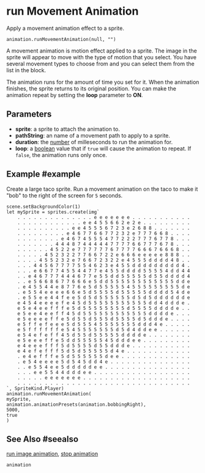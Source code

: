 # run Movement Animation

Apply a movement animation effect to a sprite.

```sig
animation.runMovementAnimation(null, "")
```

A movement animation is motion effect applied to a sprite. The image in the
sprite will appear to move with the type of motion that you select. You have several
movement types to choose from and you can select them from the list in the block.

The animation runs for the amount of time you set for it. When the animation finishes, the sprite returns to its original position. You can make the animation repeat by setting the **loop** parameter to **ON**.

## Parameters

* **sprite**: a sprite to attach the animation to.
* **pathString**: an name of a movement path to apply to a sprite.
* **duration**: the [number](/types/number) of milleseconds to run the animation for.
* **loop**: a [boolean](/types/boolean) value that if ``true`` will cause the animation to repeat. If ``false``, the animation runs only once.

## Example #example

Create a large taco sprite. Run a movement animation on the taco to make it "bob"
to the right of the screen for `5` seconds.

```blocks
scene.setBackgroundColor(1)
let mySprite = sprites.create(img`
    . . . . . . . . . . . . . . e e e e e e e . . . . . . . . . . .
    . . . . . . . . . . . . e e 4 5 5 6 6 2 e 2 e . . . . . . . . .
    . . . . . . . . . . e e 4 5 5 5 6 7 2 3 e 2 6 8 8 . . . . . . .
    . . . . . . . . . e 4 6 7 7 6 6 7 7 2 3 2 e 7 7 7 6 6 8 . . . .
    . . . . . . . . e 4 6 7 4 5 5 5 4 7 7 2 2 2 7 7 7 6 7 7 8 . . .
    . . . . . . . 4 4 4 8 7 4 4 4 4 4 7 7 7 7 6 6 7 7 7 6 7 8 . . .
    . . . . . . 4 5 2 2 e 7 7 7 7 7 7 6 7 7 7 7 6 6 6 7 6 6 6 8 . .
    . . . . . 4 5 2 3 2 2 7 7 6 6 7 2 2 e 6 6 6 e e e e e 8 8 8 . .
    . . . . 4 5 5 2 3 2 e 7 6 6 7 2 3 2 2 e 4 5 5 5 d d d d 4 8 . .
    . . . 4 4 5 6 7 7 7 7 5 5 4 6 2 3 e 4 5 5 d d d d d d d d d 4 .
    . . . e 6 6 7 7 4 5 5 4 4 7 7 e 4 5 5 d d d d 5 5 5 5 4 d d 4 4
    . . e 4 6 7 7 7 4 4 4 6 7 7 e 5 5 d d 5 5 5 5 5 d 5 5 d d d d 4
    . . e 5 6 6 8 6 7 7 6 6 6 e 5 d d 5 5 5 5 5 5 5 5 5 5 5 5 d d e
    . e 4 5 5 4 4 e 8 7 7 6 e 5 d 5 5 5 5 5 4 5 5 5 5 5 5 5 5 5 d e
    . e 5 5 4 e e e e 6 6 e 5 d 5 5 5 5 d 5 5 5 5 5 d d d d 5 4 d e
    . e 5 5 e e 4 4 f e e 5 d 5 d 5 5 5 5 5 5 d 5 d 5 d d d d d d e
    e 4 5 4 e e e e f e 4 5 d 5 5 5 5 5 5 5 5 5 5 5 d d 4 d d d e .
    e 5 e 4 e e f f f e 5 d 5 5 5 5 5 5 5 5 d 5 5 5 5 d d d d e . .
    e 5 e e 4 e e f f 4 5 d 5 5 5 5 5 5 5 5 5 5 5 5 d d d d e . . .
    e 5 e e e e f f e 5 d 5 5 d 5 5 5 d 5 5 5 5 d 5 d d d e . . . .
    e 5 f f e f e e e 5 d 5 5 5 4 5 5 5 5 5 5 5 d d d 4 e . . . . .
    e 5 f f f f f f e 5 4 5 5 5 5 5 5 5 d 5 d 4 d d e e . . . . . .
    e 5 4 e f e f f 4 5 d 5 5 d 5 5 5 5 5 d d d d e . . . . . . . .
    e 5 e e e f f e 5 d d 5 5 5 5 5 4 5 d d d e e . . . . . . . . .
    e 4 e e e f f f 5 d 5 5 5 5 d 5 5 d d d e . . . . . . . . . . .
    e 4 e f e f f f 5 d 5 d 5 5 5 5 5 d 4 e . . . . . . . . . . . .
    . e 4 e f f f e 5 d 5 5 5 5 5 5 d e e . . . . . . . . . . . . .
    . e 5 4 e e e e 5 d 5 4 5 d d 4 e . . . . . . . . . . . . . . .
    . . e 5 5 4 e e 5 d d d d d e e . . . . . . . . . . . . . . . .
    . . . e e 5 5 4 4 d d d e e . . . . . . . . . . . . . . . . . .
    . . . . . e e e e e e e . . . . . . . . . . . . . . . . . . . .
    . . . . . . . . . . . . . . . . . . . . . . . . . . . . . . . .
`, SpriteKind.Player)
animation.runMovementAnimation(
mySprite,
animation.animationPresets(animation.bobbingRight),
5000,
true
)
```

## See Also #seealso

[run image animation](/reference/animation/run-image-animation),
[stop animation](/reference/animation/stop-animation)

```package
animation
```